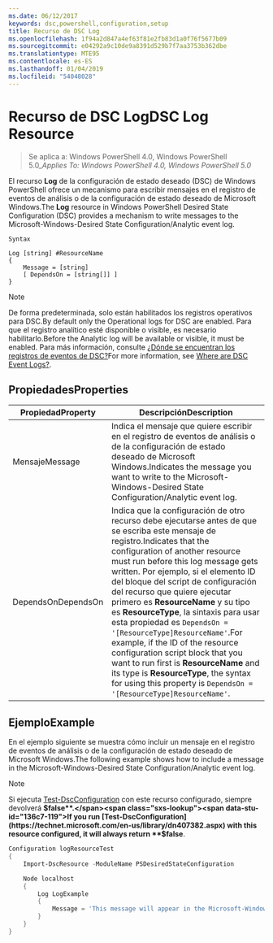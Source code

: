 ```yaml
---
ms.date: 06/12/2017
keywords: dsc,powershell,configuration,setup
title: Recurso de DSC Log
ms.openlocfilehash: 1f94a2d847a4ef63f81e2fb83d1a0f76f5677b09
ms.sourcegitcommit: e04292a9c10de9a8391d529b7f7aa3753b362dbe
ms.translationtype: MTE95
ms.contentlocale: es-ES
ms.lasthandoff: 01/04/2019
ms.locfileid: "54048028"
---
```

# <a name="dsc-log-resource"></a><span data-ttu-id="136c7-103">Recurso de DSC Log</span><span class="sxs-lookup"><span data-stu-id="136c7-103">DSC Log Resource</span></span>

> <span data-ttu-id="136c7-104">Se aplica a: Windows PowerShell 4.0, Windows PowerShell 5.0_</span><span class="sxs-lookup"><span data-stu-id="136c7-104">_Applies To: Windows PowerShell 4.0, Windows PowerShell 5.0_</span></span>

<span data-ttu-id="136c7-105">El recurso __Log__ de la configuración de estado deseado (DSC) de Windows PowerShell ofrece un mecanismo para escribir mensajes en el registro de eventos de análisis o de la configuración de estado deseado de Microsoft Windows.</span><span class="sxs-lookup"><span data-stu-id="136c7-105">The __Log__ resource in Windows PowerShell Desired State Configuration (DSC) provides a mechanism to write messages to the Microsoft-Windows-Desired State Configuration/Analytic event log.</span></span>

```
Syntax

Log [string] #ResourceName
{
    Message = [string]
    [ DependsOn = [string[]] ]
}
```

> [!NOTE]
> <span data-ttu-id="136c7-106">De forma predeterminada, solo están habilitados los registros operativos para DSC.</span><span class="sxs-lookup"><span data-stu-id="136c7-106">By default only the Operational logs for DSC are enabled.</span></span> <span data-ttu-id="136c7-107">Para que el registro analítico esté disponible o visible, es necesario habilitarlo.</span><span class="sxs-lookup"><span data-stu-id="136c7-107">Before the Analytic log will be available or visible, it must be enabled.</span></span> <span data-ttu-id="136c7-108">Para más información, consulte [¿Dónde se encuentran los registros de eventos de DSC?](../../../troubleshooting/troubleshooting.md#where-are-dsc-event-logs)</span><span class="sxs-lookup"><span data-stu-id="136c7-108">For more information, see [Where are DSC Event Logs?](../../../troubleshooting/troubleshooting.md#where-are-dsc-event-logs).</span></span>

## <a name="properties"></a><span data-ttu-id="136c7-109">Propiedades</span><span class="sxs-lookup"><span data-stu-id="136c7-109">Properties</span></span>

| <span data-ttu-id="136c7-110">Propiedad</span><span class="sxs-lookup"><span data-stu-id="136c7-110">Property</span></span> | <span data-ttu-id="136c7-111">Descripción</span><span class="sxs-lookup"><span data-stu-id="136c7-111">Description</span></span> |
| --- | --- |
| <span data-ttu-id="136c7-112">Mensaje</span><span class="sxs-lookup"><span data-stu-id="136c7-112">Message</span></span>| <span data-ttu-id="136c7-113">Indica el mensaje que quiere escribir en el registro de eventos de análisis o de la configuración de estado deseado de Microsoft Windows.</span><span class="sxs-lookup"><span data-stu-id="136c7-113">Indicates the message you want to write to the Microsoft-Windows-Desired State Configuration/Analytic event log.</span></span>|
| <span data-ttu-id="136c7-114">DependsOn</span><span class="sxs-lookup"><span data-stu-id="136c7-114">DependsOn</span></span> | <span data-ttu-id="136c7-115">Indica que la configuración de otro recurso debe ejecutarse antes de que se escriba este mensaje de registro.</span><span class="sxs-lookup"><span data-stu-id="136c7-115">Indicates that the configuration of another resource must run before this log message gets written.</span></span> <span data-ttu-id="136c7-116">Por ejemplo, si el elemento ID del bloque del script de configuración del recurso que quiere ejecutar primero es **ResourceName** y su tipo es **ResourceType**, la sintaxis para usar esta propiedad es `DependsOn = '[ResourceType]ResourceName'`.</span><span class="sxs-lookup"><span data-stu-id="136c7-116">For example, if the ID of the resource configuration script block that you want to run first is **ResourceName** and its type is **ResourceType**, the syntax for using this property is `DependsOn = '[ResourceType]ResourceName'`.</span></span>|

## <a name="example"></a><span data-ttu-id="136c7-117">Ejemplo</span><span class="sxs-lookup"><span data-stu-id="136c7-117">Example</span></span>

<span data-ttu-id="136c7-118">En el ejemplo siguiente se muestra cómo incluir un mensaje en el registro de eventos de análisis o de la configuración de estado deseado de Microsoft Windows.</span><span class="sxs-lookup"><span data-stu-id="136c7-118">The following example shows how to include a message in the Microsoft-Windows-Desired State Configuration/Analytic event log.</span></span>

> [!NOTE]
> <span data-ttu-id="136c7-119">Si ejecuta [Test-DscConfiguration](https://technet.microsoft.com/en-us/library/dn407382.aspx) con este recurso configurado, siempre devolverá **$false**.</span><span class="sxs-lookup"><span data-stu-id="136c7-119">If you run [Test-DscConfiguration](https://technet.microsoft.com/en-us/library/dn407382.aspx) with this resource configured, it will always return **$false**.</span></span>

```powershell
Configuration logResourceTest
{
    Import-DscResource -ModuleName PSDesiredStateConfiguration

    Node localhost
    {
        Log LogExample
        {
            Message = 'This message will appear in the Microsoft-Windows-Desired State Configuration/Analytic event log.'
        }
    }
}
```

